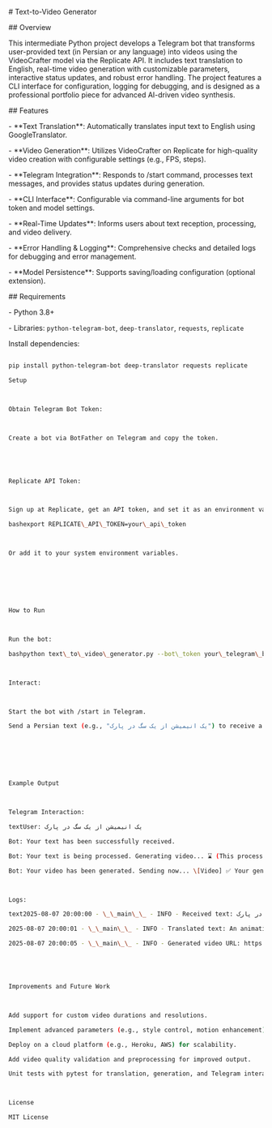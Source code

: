 \# Text-to-Video Generator



\## Overview

This intermediate Python project develops a Telegram bot that transforms user-provided text (in Persian or any language) into videos using the VideoCrafter model via the Replicate API. It includes text translation to English, real-time video generation with customizable parameters, interactive status updates, and robust error handling. The project features a CLI interface for configuration, logging for debugging, and is designed as a professional portfolio piece for advanced AI-driven video synthesis.



\## Features

\- \*\*Text Translation\*\*: Automatically translates input text to English using GoogleTranslator.

\- \*\*Video Generation\*\*: Utilizes VideoCrafter on Replicate for high-quality video creation with configurable settings (e.g., FPS, steps).

\- \*\*Telegram Integration\*\*: Responds to /start command, processes text messages, and provides status updates during generation.

\- \*\*CLI Interface\*\*: Configurable via command-line arguments for bot token and model settings.

\- \*\*Real-Time Updates\*\*: Informs users about text reception, processing, and video delivery.

\- \*\*Error Handling \& Logging\*\*: Comprehensive checks and detailed logs for debugging and error management.

\- \*\*Model Persistence\*\*: Supports saving/loading configuration (optional extension).



\## Requirements

\- Python 3.8+

\- Libraries: `python-telegram-bot`, `deep-translator`, `requests`, `replicate`



Install dependencies:

```bash

pip install python-telegram-bot deep-translator requests replicate

Setup



Obtain Telegram Bot Token:



Create a bot via BotFather on Telegram and copy the token.





Replicate API Token:



Sign up at Replicate, get an API token, and set it as an environment variable:

bashexport REPLICATE\_API\_TOKEN=your\_api\_token



Or add it to your system environment variables.







How to Run



Run the bot:

bashpython text\_to\_video\_generator.py --bot\_token your\_telegram\_bot\_token



Interact:



Start the bot with /start in Telegram.

Send a Persian text (e.g., "یک انیمیشن از یک سگ در پارک") to receive a generated video.







Example Output



Telegram Interaction:

textUser: یک انیمیشن از یک سگ در پارک

Bot: Your text has been successfully received.

Bot: Your text is being processed. Generating video... ⌛ (This process may take a few minutes.)

Bot: Your video has been generated. Sending now... \[Video] ✅ Your generated video is ready!



Logs:

text2025-08-07 20:00:00 - \_\_main\_\_ - INFO - Received text: یک انیمیشن از یک سگ در پارک

2025-08-07 20:00:01 - \_\_main\_\_ - INFO - Translated text: An animation of a dog in the park

2025-08-07 20:00:05 - \_\_main\_\_ - INFO - Generated video URL: https://...





Improvements and Future Work



Add support for custom video durations and resolutions.

Implement advanced parameters (e.g., style control, motion enhancement) via CLI.

Deploy on a cloud platform (e.g., Heroku, AWS) for scalability.

Add video quality validation and preprocessing for improved output.

Unit tests with pytest for translation, generation, and Telegram interactions.



License

MIT License

